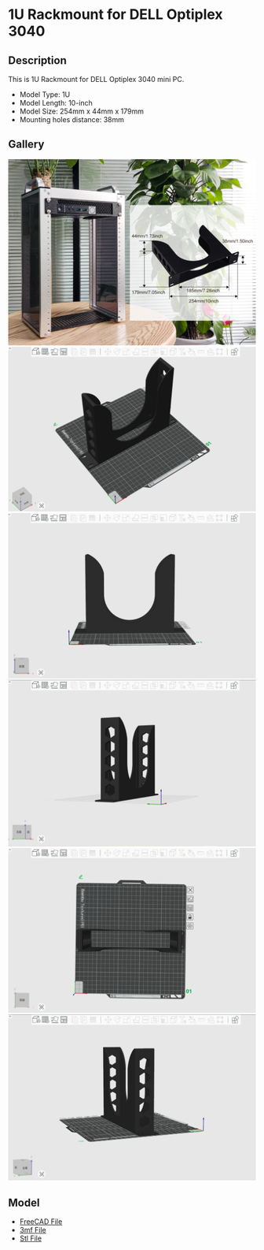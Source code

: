 # 1U Rackmount for DELL Optiplex 3040 

## Description
This is 1U Rackmount for DELL Optiplex 3040 mini PC. 

* Model Type: 1U
* Model Length: 10-inch
* Model Size: 254mm x 44mm x 179mm 
* Mounting holes distance: 38mm 

## Gallery 

![1](./imgs/dell-rack00.jpg)
![2](./imgs/dell-rack01.png)
![3](./imgs/dell-rack02.png)
![4](./imgs/dell-rack03.png)
![5](./imgs/dell-rack04.png)
![6](./imgs/dell-rack05.png)

## Model

* [FreeCAD File](./models/Dell_OptiPlex_3040_rackmount_for_deskpi_rackmate_T0_T1_T2_10inch.FCStd)
* [3mf File](./models/Dell-Optiplex-7060_10-inch-rackmount.3mf)
* [Stl File](./models/Dell-Optiplex-7060_10-inch-rackmount.stl)
